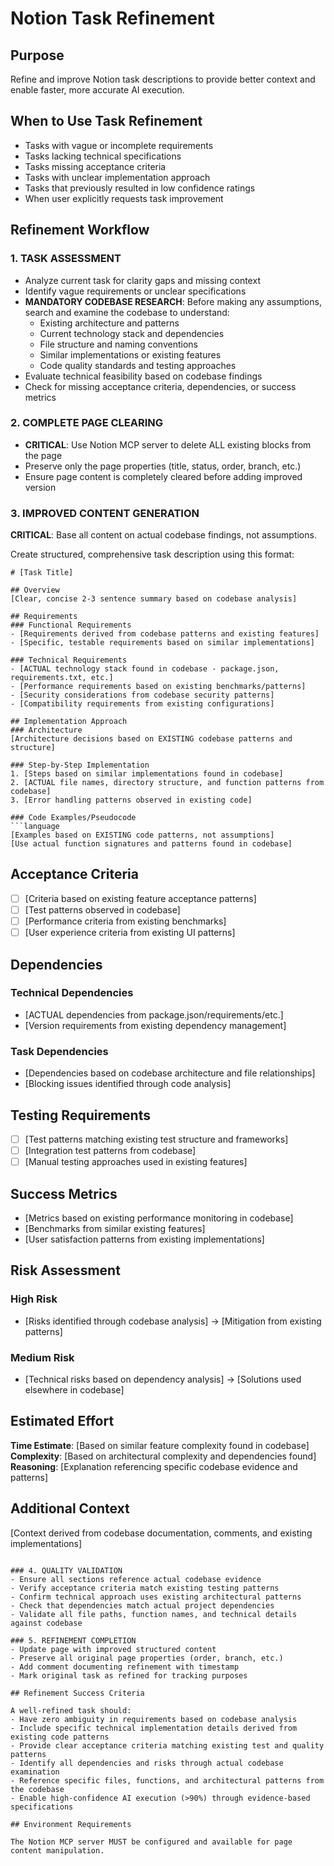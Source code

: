 # Notion Task Refinement

## Purpose

Refine and improve Notion task descriptions to provide better context and enable faster, more accurate AI execution.

## When to Use Task Refinement

- Tasks with vague or incomplete requirements
- Tasks lacking technical specifications  
- Tasks missing acceptance criteria
- Tasks with unclear implementation approach
- Tasks that previously resulted in low confidence ratings
- When user explicitly requests task improvement

## Refinement Workflow

### 1. TASK ASSESSMENT
- Analyze current task for clarity gaps and missing context
- Identify vague requirements or unclear specifications
- **MANDATORY CODEBASE RESEARCH**: Before making any assumptions, search and examine the codebase to understand:
  - Existing architecture and patterns
  - Current technology stack and dependencies
  - File structure and naming conventions
  - Similar implementations or existing features
  - Code quality standards and testing approaches
- Evaluate technical feasibility based on codebase findings
- Check for missing acceptance criteria, dependencies, or success metrics

### 2. COMPLETE PAGE CLEARING
- **CRITICAL**: Use Notion MCP server to delete ALL existing blocks from the page
- Preserve only the page properties (title, status, order, branch, etc.)
- Ensure page content is completely cleared before adding improved version

### 3. IMPROVED CONTENT GENERATION

**CRITICAL**: Base all content on actual codebase findings, not assumptions.

Create structured, comprehensive task description using this format:

```
# [Task Title]

## Overview
[Clear, concise 2-3 sentence summary based on codebase analysis]

## Requirements
### Functional Requirements
- [Requirements derived from codebase patterns and existing features]
- [Specific, testable requirements based on similar implementations]

### Technical Requirements
- [ACTUAL technology stack found in codebase - package.json, requirements.txt, etc.]
- [Performance requirements based on existing benchmarks/patterns]
- [Security considerations from codebase security patterns]
- [Compatibility requirements from existing configurations]

## Implementation Approach
### Architecture
[Architecture decisions based on EXISTING codebase patterns and structure]

### Step-by-Step Implementation
1. [Steps based on similar implementations found in codebase]
2. [ACTUAL file names, directory structure, and function patterns from codebase]
3. [Error handling patterns observed in existing code]

### Code Examples/Pseudocode
```language
[Examples based on EXISTING code patterns, not assumptions]
[Use actual function signatures and patterns found in codebase]
```

## Acceptance Criteria
- [ ] [Criteria based on existing feature acceptance patterns]
- [ ] [Test patterns observed in codebase]
- [ ] [Performance criteria from existing benchmarks]
- [ ] [User experience criteria from existing UI patterns]

## Dependencies
### Technical Dependencies
- [ACTUAL dependencies from package.json/requirements/etc.]
- [Version requirements from existing dependency management]

### Task Dependencies
- [Dependencies based on codebase architecture and file relationships]
- [Blocking issues identified through code analysis]

## Testing Requirements
- [ ] [Test patterns matching existing test structure and frameworks]
- [ ] [Integration test patterns from codebase]
- [ ] [Manual testing approaches used in existing features]

## Success Metrics
- [Metrics based on existing performance monitoring in codebase]
- [Benchmarks from similar existing features]
- [User satisfaction patterns from existing implementations]

## Risk Assessment
### High Risk
- [Risks identified through codebase analysis] → [Mitigation from existing patterns]

### Medium Risk  
- [Technical risks based on dependency analysis] → [Solutions used elsewhere in codebase]

## Estimated Effort
**Time Estimate**: [Based on similar feature complexity found in codebase]
**Complexity**: [Based on architectural complexity and dependencies found]
**Reasoning**: [Explanation referencing specific codebase evidence and patterns]

## Additional Context
[Context derived from codebase documentation, comments, and existing implementations]
```

### 4. QUALITY VALIDATION
- Ensure all sections reference actual codebase evidence
- Verify acceptance criteria match existing testing patterns
- Confirm technical approach uses existing architectural patterns
- Check that dependencies match actual project dependencies
- Validate all file paths, function names, and technical details against codebase

### 5. REFINEMENT COMPLETION
- Update page with improved structured content
- Preserve all original page properties (order, branch, etc.)
- Add comment documenting refinement with timestamp
- Mark original task as refined for tracking purposes

## Refinement Success Criteria

A well-refined task should:
- Have zero ambiguity in requirements based on codebase analysis
- Include specific technical implementation details derived from existing code patterns
- Provide clear acceptance criteria matching existing test and quality patterns
- Identify all dependencies and risks through actual codebase examination
- Reference specific files, functions, and architectural patterns from the codebase
- Enable high-confidence AI execution (>90%) through evidence-based specifications

## Environment Requirements

The Notion MCP server MUST be configured and available for page content manipulation.